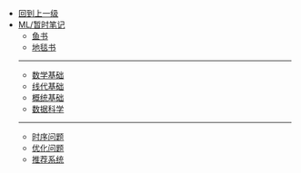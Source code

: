 - [回到上一级](ML/)
- [ML/暂时笔记](ML/tmp_note/)
  - [鱼书](ML/tmp_note/鱼书)
  - [地毯书](ML/tmp_note/地毯书)
  - ---
  - [数学基础](ML/tmp_note/math)
  - [线代基础](ML/tmp_note/math-LA)
  - [概统基础](ML/tmp_note/math-ST)
  - [数据科学](ML/tmp_note/数据科学)
  - ---
  - [时序问题](ML/tmp_note/时序问题)
  - [优化问题](ML/tmp_note/优化问题)
  - [推荐系统](ML/tmp_note/推荐系统)